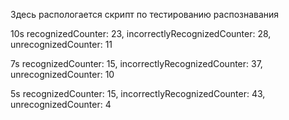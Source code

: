 Здесь распологается скрипт по тестированию распознавания

10s
recognizedCounter: 23,
incorrectlyRecognizedCounter: 28,
unrecognizedCounter: 11

7s
recognizedCounter: 15,
incorrectlyRecognizedCounter: 37,
unrecognizedCounter: 10


5s
recognizedCounter: 15,
incorrectlyRecognizedCounter: 43,
unrecognizedCounter: 4

